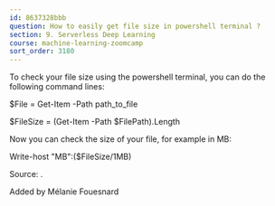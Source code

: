 ```yaml
---
id: 8637328bbb
question: How to easily get file size in powershell terminal ?
section: 9. Serverless Deep Learning
course: machine-learning-zoomcamp
sort_order: 3180
---
```


To check your file size using the powershell terminal, you can do the following command lines:

$File = Get-Item -Path path_to_file

$FileSize = (Get-Item -Path $FilePath).Length

Now you can check the size of your file, for example in MB:

Write-host "MB":($FileSize/1MB)

Source: .

Added by Mélanie Fouesnard


